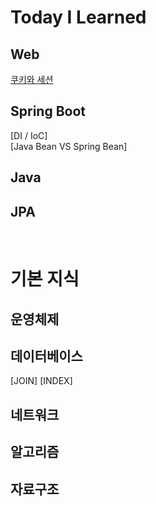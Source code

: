 # Today I Learned
## Web 
[쿠키와 세션](https://github.com/hwang11/TIL/blob/master/WEB/%EC%BF%A0%ED%82%A4%EC%99%80%EC%84%B8%EC%85%98.md) 

## Spring Boot 
[DI / IoC]  
[Java Bean VS Spring Bean]

## Java 
## JPA
<br>

# 기본 지식
## 운영체제
## 데이터베이스
[JOIN]
[INDEX]
## 네트워크
## 알고리즘
## 자료구조 
